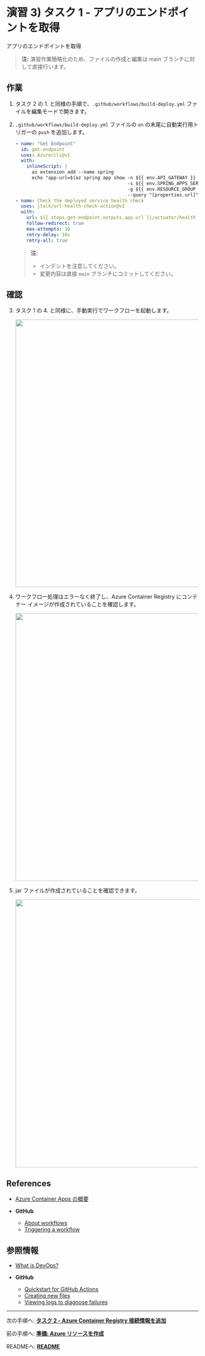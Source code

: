 # 演習 3) タスク 1 - アプリのエンドポイントを取得
アプリのエンドポイントを取得

> **注:** 演習作業簡略化のため、ファイルの作成と編集は main ブランチに対して直接行います。

## 作業
1. タスク 2 の 1. と同様の手順で、`.github/workflows/build-deploy.yml` ファイルを編集モードで開きます。

2. `.github/workflows/build-deploy.yml` ファイルの `on` の末尾に自動実行用トリガーの `push` を追加します。
    ```yaml
    - name: "Get Endpoint"
      id: get-endpoint     
      uses: Azure/cli@v1
      with:
        inlineScript: |
          az extension add --name spring
          echo "app-url=$(az spring app show -n ${{ env.API_GATEWAY }} \
                                             -s ${{ env.SPRING_APPS_SERVICE }} \
                                             -g ${{ env.RESOURCE_GROUP }} \
                                             --query "[properties.url]" --output tsv)" >> $GITHUB_OUTPUT
    - name: Check the deployed service health check
      uses: jtalk/url-health-check-action@v2
      with:
        url: ${{ steps.get-endpoint.outputs.app-url }}/actuator/health
        follow-redirect: true
        max-attempts: 10
        retry-delay: 10s
        retry-all: true
    ```
    > **注:**  
    > - インデントを注意してください。  
    > -  変更内容は直接 `main` ブランチにコミットしてください。


## 確認
3. タスク 1 の 4. と同様に、手動実行でワークフローを起動します。
  
    <img src="../images/P2-01-04.png" width="700">

4. ワークフロー処理はエラーなく終了し、Azure Container Registry にコンテナー イメージが作成されていることを確認します。
  
    <img src="../images/P2-03-05.png" width="700">

5. jar ファイルが作成されていることを確認できます。

    <img src="../images/P2-03-06.png" width="700">


## References

- <a href="https://docs.microsoft.com/ja-jp/azure/container-apps/overview" target="_blank">Azure Container Apps の概要</a>

- **GitHub**

    - <a href="https://docs.github.com/en/actions/using-workflows/about-workflows" target="_blank">About workflows</a>
    - <a href="https://docs.github.com/en/actions/using-workflows/triggering-a-workflow" target="_blank">Triggering a workflow</a>


## 参照情報

- <a href="https://docs.microsoft.com/devops/what-is-devops" target="_blank">What is DevOps?</a>

- **GitHub**

    - <a href="https://docs.github.com/en/actions/quickstart" target="_blank">Quickstart for GitHub Actions</a>
    - <a href="https://docs.github.com/en/repositories/working-with-files/managing-files/creating-new-files" target="_blank">Creating new files</a>
    - <a href="https://docs.github.com/en/actions/monitoring-and-troubleshooting-workflows/using-workflow-run-logs#viewing-logs-to-diagnose-failures" target="_blank">Viewing logs to diagnose failures</a>

---
次の手順へ: [**タスク 2 - Azure Container Registry 接続情報を追加**](P2-02.md)

前の手順へ: [**準備: Azure リソースを作成**](P2-00.md)

READMEへ: [**README**](../README.md#%E6%93%8D%E4%BD%9C%E6%89%8B%E9%A0%86) 
